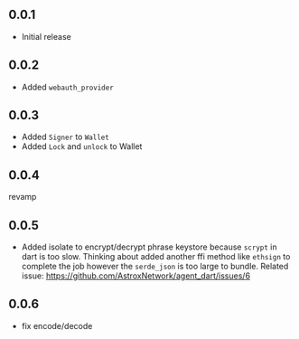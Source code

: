 ## 0.0.1

* Initial release

## 0.0.2

* Added `webauth_provider`

## 0.0.3

* Added `Signer` to `Wallet`
* Added `Lock` and `unlock` to Wallet

## 0.0.4
revamp

## 0.0.5
* Added isolate to encrypt/decrypt phrase keystore because `scrypt` in dart is too slow. Thinking about added another ffi method like `ethsign` to complete the job however the `serde_json` is too large to bundle. Related issue: https://github.com/AstroxNetwork/agent_dart/issues/6

## 0.0.6
* fix encode/decode


